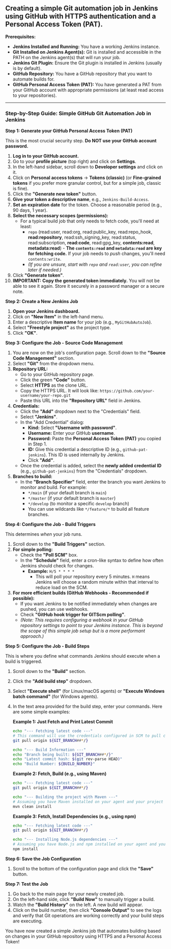 ## Creating a simple Git automation job in Jenkins using GitHub with HTTPS authentication and a Personal Access Token (PAT).

**Prerequisites:**

*   **Jenkins Installed and Running:** You have a working Jenkins instance.
*   **Git Installed on Jenkins Agent(s):** Git is installed and accessible in the PATH on the Jenkins agent(s) that will run your job.
*   **Jenkins Git Plugin:** Ensure the Git plugin is installed in Jenkins (usually is by default).
*   **GitHub Repository:** You have a GitHub repository that you want to automate builds for.
*   **GitHub Personal Access Token (PAT):** You have generated a PAT from your GitHub account with appropriate permissions (at least read access to your repositories).

---

### Step-by-Step Guide: Simple GitHub Git Automation Job in Jenkins

**Step 1: Generate your GitHub Personal Access Token (PAT)**

This is the most crucial security step. **Do NOT use your GitHub account password.**

1.  **Log in to your GitHub account.**
2.  Go to your **profile picture** (top right) and click on **Settings**.
3.  In the left-hand sidebar, scroll down to **Developer settings** and click on it.
4.  Click on **Personal access tokens** -> **Tokens (classic)** (or **Fine-grained tokens** if you prefer more granular control, but for a simple job, classic is fine).
5.  Click the **"Generate new token"** button.
6.  **Give your token a descriptive name**, e.g., `Jenkins-Build-Access`.
7.  **Set an expiration date** for the token. Choose a reasonable period (e.g., 90 days, 1 year).
8.  **Select the necessary scopes (permissions):**
    *   For a typical build job that only needs to fetch code, you'll need at least:
        *   `repo` (read:user, read:org, read:public_key, read:repo_hook, **read:repository**, read:ssh_signing_key, read:status, read:subscription, **read:code**, read:gpg_key, **contents:read**, **metadata:read**) - **The `contents:read` and `metadata:read` are key for fetching code.** If your job needs to *push* changes, you'll need `contents:write`.
        *   *(If you are unsure, start with `repo` and `read:user`, you can refine later if needed.)*
9.  Click **"Generate token"**.
10. **IMPORTANT:** **Copy the generated token immediately.** You will not be able to see it again. Store it securely in a password manager or a secure note.

**Step 2: Create a New Jenkins Job**

1.  **Open your Jenkins dashboard.**
2.  Click on **"New Item"** in the left-hand menu.
3.  Enter a descriptive **Item name** for your job (e.g., `MyGitHubAutoJob`).
4.  Select **"Freestyle project"** as the project type.
5.  Click **"OK"**.

**Step 3: Configure the Job - Source Code Management**

1.  You are now on the job's configuration page. Scroll down to the **"Source Code Management"** section.
2.  Select **"Git"** from the dropdown menu.
3.  **Repository URL:**
    *   Go to your GitHub repository page.
    *   Click the green **"Code"** button.
    *   Select **HTTPS** as the clone URL.
    *   Copy the HTTPS URL. It will look like: `https://github.com/your-username/your-repo.git`
    *   Paste this URL into the **"Repository URL"** field in Jenkins.
4.  **Credentials:**
    *   Click the **"Add"** dropdown next to the "Credentials" field.
    *   Select **"Jenkins"**.
    *   In the "Add Credential" dialog:
        *   **Kind:** Select **"Username with password"**.
        *   **Username:** Enter your GitHub **username**.
        *   **Password:** Paste the **Personal Access Token (PAT)** you copied in Step 1.
        *   **ID:** Give this credential a descriptive ID (e.g., `github-pat-jenkins`). This ID is used internally by Jenkins.
        *   Click **"Add"**.
    *   Once the credential is added, select the **newly added credential ID** (e.g., `github-pat-jenkins`) from the "Credentials" dropdown.
5.  **Branches to build:**
    *   In the **"Branch Specifier"** field, enter the branch you want Jenkins to monitor and build. For example:
        *   `*/main` (if your default branch is `main`)
        *   `*/master` (if your default branch is `master`)
        *   `*/develop` (to monitor a specific `develop` branch)
        *   You can use wildcards like `*/feature/*` to build all feature branches.

**Step 4: Configure the Job - Build Triggers**

This determines *when* your job runs.

1.  Scroll down to the **"Build Triggers"** section.
2.  **For simple polling:**
    *   Check the **"Poll SCM"** box.
    *   In the **"Schedule"** field, enter a cron-like syntax to define how often Jenkins should check for changes.
        *   **Example:** `H/5 * * * *`
            *   This will poll your repository every 5 minutes. `H` means Jenkins will choose a random minute within that interval to reduce load on the SCM.
3.  **For more efficient builds (GitHub Webhooks - Recommended if possible):**
    *   If you want Jenkins to be notified immediately when changes are pushed, you can use webhooks.
    *   Check **"GitHub hook trigger for GITScm polling"**.
    *   *(Note: This requires configuring a webhook in your GitHub repository settings to point to your Jenkins instance. This is beyond the scope of this simple job setup but is a more performant approach.)*

**Step 5: Configure the Job - Build Steps**

This is where you define what commands Jenkins should execute when a build is triggered.

1.  Scroll down to the **"Build"** section.
2.  Click the **"Add build step"** dropdown.
3.  Select **"Execute shell"** (for Linux/macOS agents) or **"Execute Windows batch command"** (for Windows agents).
4.  In the text area provided for the build step, enter your commands. Here are some simple examples:

    **Example 1: Just Fetch and Print Latest Commit**

    ```bash
    echo "--- Fetching latest code ---"
    # This command will use the credentials configured in SCM to pull changes
    git pull origin ${GIT_BRANCH##*/}

    echo "--- Build Information ---"
    echo "Branch being built: ${GIT_BRANCH##*/}"
    echo "Latest commit hash: $(git rev-parse HEAD)"
    echo "Build Number: ${BUILD_NUMBER}"
    ```

    **Example 2: Fetch, Build (e.g., using Maven)**

    ```bash
    echo "--- Fetching latest code ---"
    git pull origin ${GIT_BRANCH##*/}

    echo "--- Building the project with Maven ---"
    # Assuming you have Maven installed on your agent and your project has a pom.xml
    mvn clean install
    ```

    **Example 3: Fetch, Install Dependencies (e.g., using npm)**

    ```bash
    echo "--- Fetching latest code ---"
    git pull origin ${GIT_BRANCH##*/}

    echo "--- Installing Node.js dependencies ---"
    # Assuming you have Node.js and npm installed on your agent and your project has a package.json
    npm install
    ```

**Step 6: Save the Job Configuration**

1.  Scroll to the bottom of the configuration page and click the **"Save"** button.

**Step 7: Test the Job**

1.  Go back to the main page for your newly created job.
2.  On the left-hand side, click **"Build Now"** to manually trigger a build.
3.  Watch the **"Build History"** on the left. A new build will appear.
4.  Click on the build number, then click **"Console Output"** to see the logs and verify that Git operations are working correctly and your build steps are executing.

You have now created a simple Jenkins job that automates building based on changes in your GitHub repository using HTTPS and a Personal Access Token!